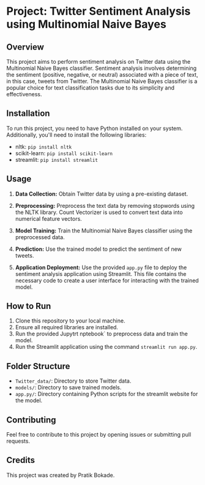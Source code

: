 # Project: Twitter Sentiment Analysis using Multinomial Naive Bayes

## Overview

This project aims to perform sentiment analysis on Twitter data using the Multinomial Naive Bayes classifier. Sentiment analysis involves determining the sentiment (positive, negative, or neutral) associated with a piece of text, in this case, tweets from Twitter. The Multinomial Naive Bayes classifier is a popular choice for text classification tasks due to its simplicity and effectiveness.

## Installation

To run this project, you need to have Python installed on your system. Additionally, you'll need to install the following libraries:

- nltk: `pip install nltk`
- scikit-learn: `pip install scikit-learn`
- streamlit: `pip install streamlit`

## Usage

1. **Data Collection:** Obtain Twitter data by using a pre-existing dataset.

2. **Preprocessing:** Preprocess the text data by removing stopwords using the NLTK library. Count Vectorizer is used to convert text data into numerical feature vectors.

4. **Model Training:** Train the Multinomial Naive Bayes classifier using the preprocessed data.

5. **Prediction:** Use the trained model to predict the sentiment of new tweets.

6. **Application Deployment:** Use the provided `app.py` file to deploy the sentiment analysis application using Streamlit. This file contains the necessary code to create a user interface for interacting with the trained model.

## How to Run

1. Clone this repository to your local machine.
2. Ensure all required libraries are installed.
3. Run the provided Jupytrt nptebook` to preprocess data and train the model.
4. Run the Streamlit application using the command `streamlit run app.py`.

## Folder Structure

- `Twitter_data/`: Directory to store Twitter data.
- `models/`: Directory to save trained models.
- `app.py/`: Directory containing Python scripts for the streamlit website for the model.

## Contributing

Feel free to contribute to this project by opening issues or submitting pull requests.

## Credits

This project was created by Pratik Bokade.
